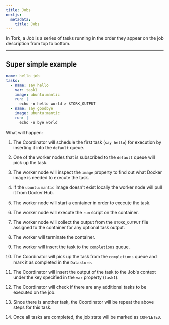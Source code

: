 ```yaml
---
title: Jobs
nextjs:
  metadata:
    title: Jobs
---
```


In Tork, a Job is a series of tasks running in the order they appear on the job description from top to bottom.

---

## Super simple example

```yaml
name: hello job
tasks:
  - name: say hello
    var: task1
    image: ubuntu:mantic
    run: |
      echo -n hello world > $TORK_OUTPUT
  - name: say goodbye
    image: ubuntu:mantic
    run: |
      echo -n bye world
```

What will happen:

1. The Coordinator will schedule the first task (`say hello`) for execution by inserting it into the `default` queue.

2. One of the worker nodes that is subscribed to the `default` queue will pick up the task.

3. The worker node will inspect the `image` property to find out what Docker image is needed to execute the task.

4. If the `ubuntu:mantic` image doesn't exist locally the worker node will pull it from Docker Hub.

5. The worker node will start a container in order to execute the task.

6. The worker node will execute the `run` script on the container.

7. The worker node will collect the output from the `$TORK_OUTPUT` file assigned to the container for any optional task output.

8. The worker will terminate the container.

9. The worker will insert the task to the `completions` queue.

10. The Coordinator will pick up the task from the `completions` queue and mark it as completed in the `Datastore`.

11. The Coordinator will insert the output of the task to the Job's context under the key specified in the `var` property (`task1`).

12. The Coordinator will check if there are any additional tasks to be executed on the job.

13. Since there is another task, the Coordinator will be repeat the above steps for this task.

14. Once all tasks are completed, the job state will be marked as `COMPLETED`.
